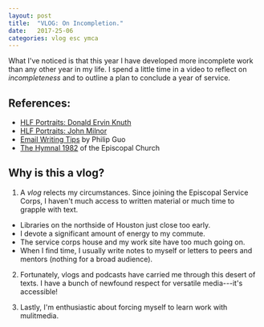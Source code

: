 ```yaml
---
layout: post
title:  "VLOG: On Incompletion."
date:   2017-25-06
categories: vlog esc ymca
---
```


What I've noticed is that this year I have developed more incomplete work than any other year in my life. I spend a little time in a video to reflect on *incompleteness* and to outline a plan to conclude a year of service.

## References:

- [HLF Portraits: Donald Ervin Knuth](https://www.youtube.com/watch?v=BYkFfCqen7M&t=15s)
- [HLF Portraits: John Milnor](https://www.youtube.com/watch?v=LAjd45eL5m8)
- [Email Writing Tips](http://www.pgbovine.net/email-tips.htm) by Philip Guo
- [The Hymnal 1982](https://en.wikipedia.org/wiki/The_Hymnal_1982) of the Episcopal Church

## Why is this a vlog?

1. A *vlog* relects my circumstances. Since joining the Episcopal Service Corps, I haven't much access to written material or much time to grapple with text.
  - Libraries on the northside of Houston just close too early.
  - I devote a significant amount of energy to my commute.
  - The service corps house and my work site have too much going on.
  - When I find time, I usually write notes to myself or letters to peers and mentors (nothing for a broad audience).

2. Fortunately, vlogs and podcasts have carried me through this desert of texts. I have a bunch of newfound respect for versatile media---it's accessible! 

3. Lastly, I'm enthusiastic about forcing myself to learn work with mulitmedia. 